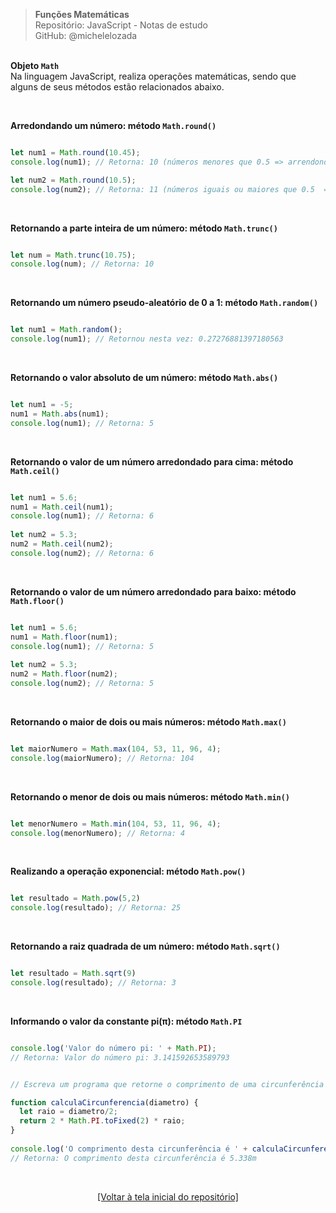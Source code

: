 > **Funções Matemáticas**  
> Repositório: JavaScript - Notas de estudo  
> GitHub: @michelelozada
&nbsp;
     
&nbsp;   
**Objeto `Math`**    
Na linguagem JavaScript, realiza operações matemáticas, sendo que alguns de seus métodos estão relacionados abaixo.  

&nbsp;

**Arredondando um número: método `Math.round()`**  
```js

let num1 = Math.round(10.45);  
console.log(num1); // Retorna: 10 (números menores que 0.5 => arrendonda para baixo)

let num2 = Math.round(10.5); 
console.log(num2); // Retorna: 11 (números iguais ou maiores que 0.5  => arrenda para cima)
```

&nbsp;  

**Retornando a parte inteira de um número: método `Math.trunc()`**

```js

let num = Math.trunc(10.75);  
console.log(num); // Retorna: 10
```

&nbsp;  

**Retornando um número pseudo-aleatório de 0 a 1: método `Math.random()`**  
```js

let num1 = Math.random(); 
console.log(num1); // Retornou nesta vez: 0.27276881397180563
```
&nbsp;    

**Retornando o valor absoluto de um número: método `Math.abs()`**  
```js

let num1 = -5;
num1 = Math.abs(num1);
console.log(num1); // Retorna: 5
```

&nbsp;
    
**Retornando o valor de um número arredondado para cima: método `Math.ceil()`**  
```js

let num1 = 5.6;
num1 = Math.ceil(num1);
console.log(num1); // Retorna: 6
			
let num2 = 5.3;
num2 = Math.ceil(num2);
console.log(num2); // Retorna: 6
```

&nbsp;
    
**Retornando o valor de um número arredondado para baixo: método `Math.floor()`**  
```js

let num1 = 5.6;
num1 = Math.floor(num1); 
console.log(num1); // Retorna: 5
			
let num2 = 5.3;
num2 = Math.floor(num2); 
console.log(num2); // Retorna: 5
```

&nbsp;
    
**Retornando o maior de dois ou mais números: método `Math.max()`**  
```js

let maiorNumero = Math.max(104, 53, 11, 96, 4);
console.log(maiorNumero); // Retorna: 104
```	

&nbsp;    

**Retornando o menor de dois ou mais números: método `Math.min()`**  
```js

let menorNumero = Math.min(104, 53, 11, 96, 4);
console.log(menorNumero); // Retorna: 4
```

&nbsp;    

**Realizando a operação exponencial: método `Math.pow()`**  
```js

let resultado = Math.pow(5,2)
console.log(resultado); // Retorna: 25
```

&nbsp;
    
**Retornando a raiz quadrada de um número: método `Math.sqrt()`**  
```js

let resultado = Math.sqrt(9)
console.log(resultado); // Retorna: 3
```	

&nbsp;    

**Informando o valor da constante pi(π): método `Math.PI`**
```js

console.log('Valor do número pi: ' + Math.PI);
// Retorna: Valor do número pi: 3.141592653589793
```
```js				

// Escreva um programa que retorne o comprimento de uma circunferência de diâmetro de 1,70 m.

function calculaCircunferencia(diametro) {
  let raio = diametro/2;
  return 2 * Math.PI.toFixed(2) * raio;
}
				
console.log('O comprimento desta circunferência é ' + calculaCircunferencia(1.70) + "m"); 
// Retorna: O comprimento desta circunferência é 5.338m
```	

&nbsp;

<div align="center">
<a href="https://github.com/michelelozada/JavaScript-Study-Notes">[Voltar à tela inicial do repositório]</a>
</div>